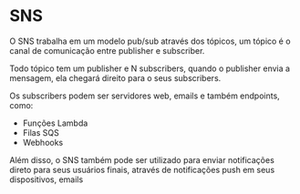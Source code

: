 # SNS
O SNS trabalha em um modelo pub/sub através dos tópicos, um tópico é o canal de comunicação entre publisher e subscriber.

Todo tópico tem um publisher e N subscribers, quando o publisher envia a mensagem, ela chegará direito para o seus subscribers.

Os subscribers podem ser servidores web, emails e também endpoints, como:
- Funções Lambda
- Filas SQS
- Webhooks
 
Além disso, o SNS também pode ser utilizado para enviar notificações direto para seus usuários finais, através de notificações push em seus dispositivos, emails